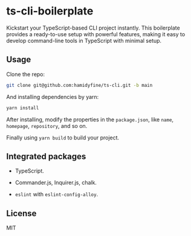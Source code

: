 # ts-cli-boilerplate

Kickstart your TypeScript-based CLI project instantly. This boilerplate provides a ready-to-use setup with powerful features, making it easy to develop command-line tools in TypeScript with minimal setup.

## Usage

Clone the repo:

```bash
git clone git@github.com:hamidyfine/ts-cli.git -b main
```

And installing dependencies by yarn:

```bash
yarn install
```

After installing, modify the properties in the `package.json`, like `name`, `homepage`, `repository`, and so on.

Finally using `yarn build` to build your project.

## Integrated packages

-   TypeScript.

-   Commander.js, Inquirer.js, chalk.

-   `eslint` with `eslint-config-alloy`.

## License

MIT
